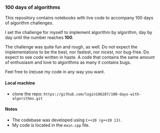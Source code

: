 ### 100 days of algorithms

This repository contains notebooks with live code to accompany 100 days of algorithm challenges.

I set the challenge for myself to implement algorithm by algorithm, day by day until the number reaches **100**.

The challenge was quite fun and rough, as well. Do not expect the implementations to be the best, nor fastest, nor nicest, nor bug-free. Do expect to see code written in haste. A code that contains the same amount of enthusiasm and love to algorithms as many it contains bugs.

Feel free to (re)use my code in any way you want.

#### Local machine

* clone the repo: `https://github.com/login106287/100-days-with-algorithms.git`

#### Notes

* The codebase was developed using `C++20 (g++20 13)`.
* My code is located in the `main.cpp` file.